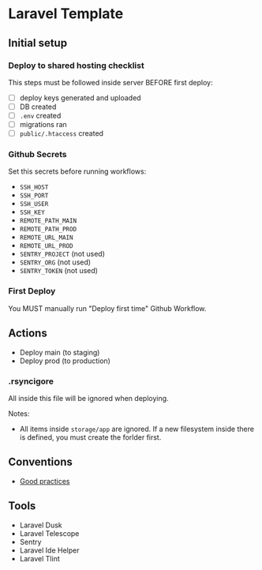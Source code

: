 # Laravel Template

## Initial setup

### Deploy to shared hosting checklist

This steps must be followed inside server BEFORE first deploy:

- [ ] deploy keys generated and uploaded
- [ ] DB created
- [ ] `.env` created
- [ ] migrations ran
- [ ] `public/.htaccess` created

### Github Secrets

Set this secrets before running workflows:

- `SSH_HOST`
- `SSH_PORT`
- `SSH_USER`
- `SSH_KEY`
- `REMOTE_PATH_MAIN`
- `REMOTE_PATH_PROD`
- `REMOTE_URL_MAIN`
- `REMOTE_URL_PROD`
- `SENTRY_PROJECT` (not used)
- `SENTRY_ORG` (not used)
- `SENTRY_TOKEN` (not used)

### First Deploy

You MUST manually run "Deploy first time" Github Workflow.

## Actions

- Deploy main (to staging)
- Deploy prod (to production)

### .rsyncigore

All inside this file will be ignored when deploying.

Notes:

- All items inside `storage/app` are ignored. If a new filesystem inside there is defined, you must create the forlder first.

## Conventions

- [Good practices](https://github.com/alexeymezenin/laravel-best-practices)

## Tools

- Laravel Dusk
- Laravel Telescope
- Sentry
- Laravel Ide Helper
- Laravel Tlint
